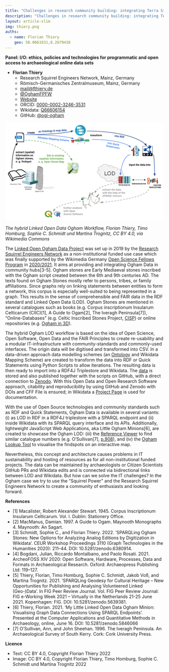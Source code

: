 ```yaml
---
title: "Challenges in research community building: integrating Terra Sigillata (Samian) Research into the Wikidata community"
description: "Challenges in research community building: integrating Terra Sigillata (Samian) Research into the Wikidata community"
layout: article-slim
img: thiery.png
auths:
  - name: Florian Thiery
    geo: 50.0061931,8.2679436
---
```


**Panel: I/O: ethics, policies and technologies for programmatic and open access to archaeological online data sets**

- **Florian Thiery**
  - Research Squirrel Engineers Network, Mainz, Germany
  - Römisch-Germanisches Zentralmuseum, Mainz, Germany
  - [mail@fthiery.de](mailto:mail@fthiery.de)
  - [@OghamFPFW](https://twitter.com/OghamFPFW)
  - [Website](https://ogham.link)
  - ORCID: [0000-0002-3246-3531](https://orcid.org/0000-0002-3246-3531)
  - Wikidata: [Q66606154](http://www.wikidata.org/entity/Q66606154)
  - GitHub: [@ogi-ogham](http://github.com/ogi-ogham)

![The hybrid Linked Open Data Ogham Workflow](thiery.png)

*The hybrid Linked Open Data Ogham Workflow, Florian Thiery, Timo Homburg, Sophie C. Schmidt und Martina Trognitz, CC BY 4.0, via Wikimedia Commons*


The [Linked Open Ogham Data Project](https://ogham.link) was set up in 2019 by the [Research Squirrel Engineers Network](https://squirrel.link) as a non-institutional funded use case which was finally supported by the Wikimedia Germany [Open Science Fellows Program](https://en.wikiversity.org/wiki/Wikimedia_Deutschland/Open_Science_Fellows_Program) in [2020/2021](https://de.wikiversity.org/wiki/Wikiversity:Fellow-Programm_Freies_Wissen/Einreichungen/Irische_%E1%9A%91%E1%9A%8C%E1%9A%86%E1%9A%90%E1%9A%8B_(Ogham)_Steine_im_Wikimedia_Universum). It aims at providing and integrating Ogham Data in community hubs[3-5]. Ogham stones are Early Mediaeval stones inscribed with the Ogham script created between the 6th and 9th centuries AD. The texts found on Ogham Stones mostly refer to persons, tribes, or family affiliations. Since graphs rely on linking statements between entities to form a network, this corpus is especially well-suited to being represented in a graph. This results in the sense of comprehensible and FAIR data in the RDF standard and Linked Open Data (LOD). Ogham Stones are mentioned in several catalogues such as books (e.g. Corpus inscriptionum Insularum Celticarum (CIIC)[1], A Guide to Ogam[2], The Iveragh Peninsula[7]), “Online-Databases” (e.g. Celtic Inscribed Stones Project, [CISP](https://www.ucl.ac.uk/archaeology/cisp/database/)) or online repositories (e.g. [Ogham in 3D](https://ogham.celt.dias.ie)).

The hybrid Ogham LOD workflow is based on the idea of Open Science, Open Software, Open Data and the FAIR Principles to create re-usability and a modular IT-infrastructure with community-standards and commonly-used interfaces. The origin data will be digitised and transformed into CSV. In a data-driven approach data modelling schemes (an [Ontology](https://doi.org/10.5281/zenodo.4407344) and Wikidata Mapping Scheme) are created to transform the data into RDF or Quick Statements using Python Scripts to allow iterations. The resulting data is then ready to import into a RDF4J Triplestore and Wikidata. The [data](https://github.com/ogi-ogham/ogham-datav1) is stored and also published together with the scripts on GitHub, with a direct connection to [Zenodo](https://doi.org/10.5281/zenodo.4765603). With this Open Data and Open Research Software approach, citability and reproducibility by using GitHub and Zenodo with DOIs and CFF File is ensured; in Wikidata a [Project Page](https://www.wikidata.org/wiki/Wikidata:WikiProject_Irish_Ogham_Stones) is used for documentation.

With the use of Open Source technologies and community standards such as RDF and Quick Statements, Ogham Data is available in several variants: (i) as LOD in RDF in a RDF4J triplestore with a SPARQL endpoint and (ii) inside Wikidata with its SPARQL query interface and its APIs. Additionally, lightweight JavaScript Web Applications, aka Little Ogham Minions[6], are created to showcase the Ogham LOD: (iii) the [Reference Viewer](http://ref.ogham.link) to find similar catalogue numbers (e.g. O’Sullivan[7], [p.908](http://ref.ogham.link/?node=osullivan_1996:908)), and (iv) the [Ogham Lookup Tool](http://lookup.ogham.link) to visualise the findspots on an interactive map.

Nevertheless, this concept and architecture causes problems in IT sustainability and hosting of resources as for all non-institutional funded projects. The data can be maintained by archaeologists or Citizen Scientists GitHub PRs and Wikidata edits and is connected via bidirectional links between LOD and Wikidata. But how can we solve the IT challenges? In the Ogham case we try to use the “Squirrel Power” and the Research Squirrel Engineers Network to create a community of enthusiasts and looking forward.

**References**

- [1] Macalister, Robert Alexander Stewart. 1945. Corpus Inscriptionum Insularum Celticarum. Vol. I. Dublin: Stationery Office.
- [2] MacManus, Damian. 1997. A Guide to Ogam. Maynooth Monographs 4. Maynooth: An Sagart.
- [3] Schmidt, Sophie C., and Florian Thiery. 2022. ‘SPARQLing Ogham Stones: New Options for Analyzing Analog Editions by Digitization in Wikidata’. CEUR Workshop Proceedings 3110 (Graph Technologies in the Humanities 2020): 211–44. DOI: 10.5281/zenodo.6380914.
- [4] Bogdani, Julian, Riccardo Montalbano, and Paolo Rosati. 2021. ArcheoFOSS XIV 2020: Open Software, Hardware, Processes, Data and Formats in Archaeological Research. Oxford: Archaeopress Publishing Ltd: 119–127.
- [5] Thiery, Florian, Timo Homburg, Sophie C. Schmidt, Jakob Voß, and Martina Trognitz. 2021. ‘SPARQLing Geodesy for Cultural Heritage – New Opportunities for Publishing and Analysing Volunteered Linked (Geo-)Data’. In FIG Peer Review Journal. Vol. FIG Peer Review Journal: FIG e-Working Week 2021 – Virtually in the Netherlands 21-25 June 2021. Kopenhagen: FIG. DOI: 10.5281/zenodo.5639381.
- [6] Thiery, Florian. 2021. ‘My Little Linked Open Data Ogham Minion: Visualising Graph Data Connections Using SPARQL Endpoints’. Presented at the Computer Applications and Quantitative Methods in Archaeology, online, June 16. DOI: 10.5281/zenodo.5846066
- [7] O’Sullivan, Ann, and John Sheehan. 1996. The Iveragh Peninsula. An Archaeological Survey of South Kerry. Cork: Cork University Press.

**Licence**

- Text: CC BY 4.0, Copyright Florian Thiery 2022
- Image: CC BY 4.0, Copyright Florian Thiery, Timo Homburg, Sophie C. Schmidt und Martina Trognitz 2022
